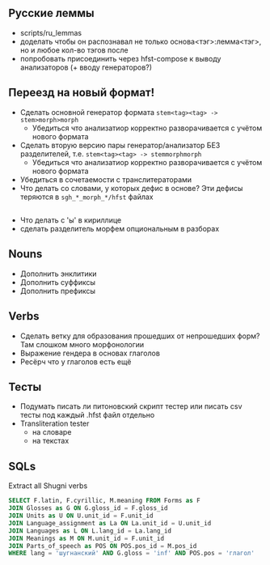 ## Русские леммы
- scripts/ru_lemmas 
- доделать чтобы он распознавал не только основа<тэг>:лемма<тэг>, но и любое кол-во тэгов после 
- попробовать присоединить через hfst-compose к выводу анализаторов (+ вводу генераторов?)

## Переезд на новый формат!
- Сделать основной генератор формата `stem<tag><tag> -> stem>morph>morph`
    - Убедиться что анализатиор корректно разворачивается с учётом нового формата
- Сделать вторую версию пары генератор/анализатор БЕЗ разделителей, т.е. `stem<tag><tag> -> stemmorphmorph`
    - Убедиться что анализатиор корректно разворачивается с учётом нового формата
- Убедиться в сочетаемости с транслитераторами
- Что делать со словами, у которых дефис в основе? Эти дефисы теряются в `sgh_*_morph_*/hfst` файлах
## 
- Что делать с 'ы' в кириллице
- сделать разделитель морфем опциональным в разборах
## Nouns
- Дополнить энклитики
- Дополнить суффиксы
- Дополнить префиксы
## Verbs
- Сделать ветку для образования прошедших от непрошедших форм? Там слошком много морфонологии
- Выражение гендера в основах глаголов
- Ресёрч что у глаголов есть ещё
## Тесты
- Подумать писать ли питоновский скрипт тестер или писать csv тесты под каждый .hfst файл отдельно
- Transliteration tester 
    - на словаре
    - на текстах

## SQLs
Extract all Shugni verbs
```sql
SELECT F.latin, F.cyrillic, M.meaning FROM Forms as F
JOIN Glosses as G ON G.gloss_id = F.gloss_id
JOIN Units as U ON U.unit_id = F.unit_id
JOIN Language_assignment as La ON La.unit_id = U.unit_id
JOIN Languages as L ON L.lang_id = La.lang_id
JOIN Meanings as M ON M.unit_id = F.unit_id
JOIN Parts_of_speech as POS ON POS.pos_id = M.pos_id
WHERE lang = 'шугнанский' AND G.gloss = 'inf' AND POS.pos = 'глагол'
```